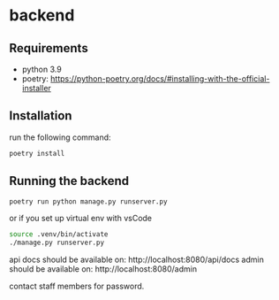 # backend
## Requirements
- python 3.9
- poetry: https://python-poetry.org/docs/#installing-with-the-official-installer

## Installation
run the following command:
```bash
poetry install
```

## Running the backend
```bash
poetry run python manage.py runserver.py
```
or if you set up virtual env with vsCode
```bash
source .venv/bin/activate
./manage.py runserver.py
```

api docs should be available on: http://localhost:8080/api/docs
admin should be available on: http://localhost:8080/admin

contact staff members for password.
